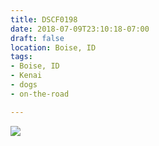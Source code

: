 ```yaml
---
title: DSCF0198
date: 2018-07-09T23:10:18-07:00
draft: false
location: Boise, ID
tags:
- Boise, ID
- Kenai
- dogs
- on-the-road

---
```

![](https://d17enza3bfujl8.cloudfront.net/DSCF0198.jpg)
